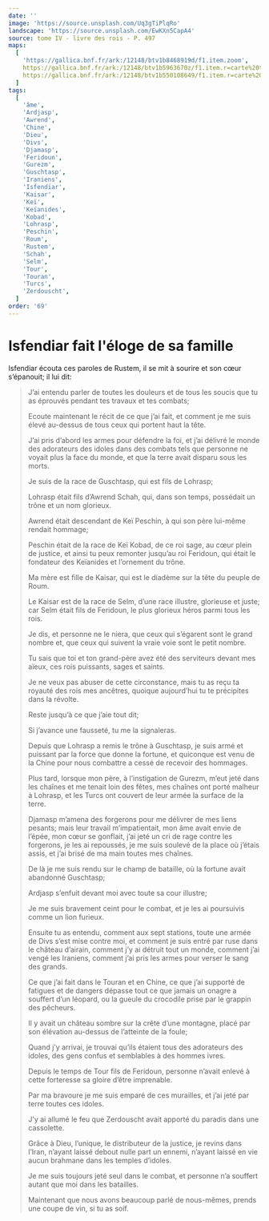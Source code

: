 ```yaml
---
date: ''
image: 'https://source.unsplash.com/Uq3gTiPlqRo'
landscape: 'https://source.unsplash.com/EwKXn5CapA4'
source: tome IV - livre des rois - P. 497
maps:
  [
    'https://gallica.bnf.fr/ark:/12148/btv1b8468919d/f1.item.zoom',
    https://gallica.bnf.fr/ark:/12148/btv1b5963670z/f1.item.r=carte%20touran.zoom,
    https://gallica.bnf.fr/ark:/12148/btv1b550108649/f1.item.r=carte%20touran.zoom,
  ]
tags:
  [
    'âme',
    'Ardjasp',
    'Awrend',
    'Chine',
    'Dieu',
    'Divs',
    'Djamasp',
    'Feridoun',
    'Gurezm',
    'Guschtasp',
    'Iraniens',
    'Isfendiar',
    'Kaisar',
    'Keï',
    'Keïanides',
    'Kobad',
    'Lohrasp',
    'Peschin',
    'Roum',
    'Rustem',
    'Schah',
    'Selm',
    'Tour',
    'Touran',
    'Turcs',
    'Zerdouscht',
  ]
order: '69'
---
```


# Isfendiar fait l'éloge de sa famille

Isfendiar écouta ces paroles de Rustem, il se mit à sourire et son cœur s’épanouit; il lui dit:

> J’ai entendu parler de toutes les douleurs et de tous les soucis que tu as éprouvés pendant tes travaux et tes combats;
>
> Ecoute maintenant le récit de ce que j’ai fait, et comment je me suis élevé au-dessus de tous ceux qui portent haut la tête.
>
> J’ai pris d’abord les armes pour défendre la foi, et j’ai délivré le monde des adorateurs des idoles dans des combats tels que personne ne voyait plus la face du monde, et que la terre avait disparu sous les morts.
>
> Je suis de la race de Guschtasp, qui est fils de Lohrasp;
>
> Lohrasp était fils d’Awrend Schah, qui, dans son temps, possédait un trône et un nom glorieux.
>
> Awrend était descendant de Keï Peschin, à qui son père lui-même rendait hommage;
>
> Peschin était de la race de Keï Kobad, de ce roi sage, au cœur plein de justice, et ainsi tu peux remonter jusqu’au roi Feridoun, qui était le fondateur des Keïanides et l’ornement du trône.
>
> Ma mère est fille de Kaisar, qui est le diadème sur la tête du peuple de Roum.
>
> Le Kaisar est de la race de Selm, d’une race illustre, glorieuse et juste; car Selm était fils de Feridoun, le plus glorieux héros parmi tous les rois.
>
> Je dis, et personne ne le niera, que ceux qui s’égarent sont le grand nombre et, que ceux qui suivent la vraie voie sont le petit nombre.
>
> Tu sais que toi et ton grand-père avez été des serviteurs devant mes aïeux, ces rois puissants, sages et saints.
>
> Je ne veux pas abuser de cette circonstance, mais tu as reçu ta royauté des rois mes ancêtres, quoique aujourd’hui tu te précipites dans la révolte.
>
> Reste jusqu’à ce que j’aie tout dit;
>
> Si j’avance une fausseté, tu me la signaleras.
>
> Depuis que Lohrasp a remis le trône à Guschtasp, je suis armé et puissant par la force que donne la fortune, et quiconque est venu de la Chine pour nous combattre a cessé de recevoir des hommages.
>
> Plus tard, lorsque mon père, à l’instigation de Gurezm, m’eut jeté dans les chaînes et me tenait loin des fêtes, mes chaînes ont porté malheur à Lohrasp, et les Turcs ont couvert de leur armée la surface de la terre.
>
> Djamasp m’amena des forgerons pour me délivrer de mes liens pesants; mais leur travail m’impatientait, mon âme avait envie de l’épée, mon cœur se gonflait, j’ai jeté un cri de rage contre les forgerons, je les ai repoussés, je me suis soulevé de la place où j’étais assis, et j’ai brisé de ma main toutes mes chaînes.
>
> De là je me suis rendu sur le champ de bataille, où la fortune avait abandonné Guschtasp;
>
> Ardjasp s’enfuit devant moi avec toute sa cour illustre;
>
> Je me suis bravement ceint pour le combat, et je les ai poursuivis comme un lion furieux.
>
> Ensuite tu as entendu, comment aux sept stations, toute une armée de Divs s’est mise contre moi, et comment je suis entré par ruse dans le château d’airain, comment j’y ai détruit tout un monde, comment j’ai vengé les Iraniens, comment j’ai pris les armes pour verser le sang des grands.
>
> Ce que j’ai fait dans le Touran et en Chine, ce que j’ai supporté de fatigues et de dangers dépasse tout ce que jamais un onagre a souffert d’un léopard, ou la gueule du crocodile prise par le grappin des pêcheurs.
>
> Il y avait un château sombre sur la crête d’une montagne, placé par son élévation au-dessus de l’atteinte de la foule;
>
> Quand j’y arrivai, je trouvai qu’ils étaient tous des adorateurs des idoles, des gens confus et semblables à des hommes ivres.
>
> Depuis le temps de Tour fils de Feridoun, personne n’avait enlevé à cette forteresse sa gloire d’être imprenable.
>
> Par ma bravoure je me suis emparé de ces murailles, et j’ai jeté par terre toutes ces idoles.
>
> J’y ai allumé le feu que Zerdouscht avait apporté du paradis dans une cassolette.
>
> Grâce à Dieu, l’unique, le distributeur de la justice, je revins dans l’Iran, n’ayant laissé debout nulle part un ennemi, n’ayant laissé en vie aucun brahmane dans les temples d’idoles.
>
> Je me suis toujours jeté seul dans le combat, et personne n’a souffert autant que moi dans les batailles.
>
> Maintenant que nous avons beaucoup parlé de nous-mêmes, prends une coupe de vin, si tu as soif.
